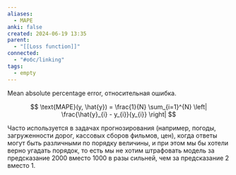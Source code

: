 ```yaml
---
aliases:
  - MAPE
anki: false
created: 2024-06-19 13:35
parent:
  - "[[Loss function]]"
connected:
  - "#обс/linking"
tags:
  - empty
---
```


Mean absolute percentage error, относительная ошибка.

$$ \text{MAPE}(y, \hat{y}) = \frac{1}{N} \sum_{i=1}^{N} \left| \frac{\hat{y}_{i} - y_{i}}{y_{i}} \right| $$

Часто используется в задачах прогнозирования (например, погоды, загруженности дорог, кассовых сборов фильмов, цен), когда ответы могут быть различными по порядку величины, и при этом мы бы хотели верно угадать порядок, то есть мы не хотим штрафовать модель за предсказание 2000 вместо 1000 в разы сильней, чем за предсказание 2 вместо 1.

